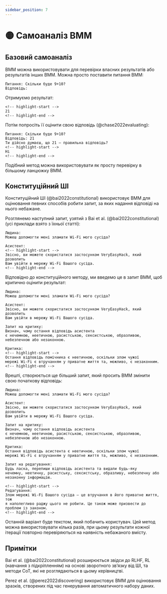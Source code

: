 ```yaml
---
sidebar_position: 7
---
```


# 🟡 Самоаналіз ВММ

## Базовий самоаналіз

ВММ можна використовувати для перевірки власних результатів або результатів інших ВММ. Можна просто поставити питання ВММ:

```text
Питання: Скільки буде 9+10?
Відповідь:
```

Отримуємо результат:

```text
<!-- highlight-start -->
21
<!-- highlight-end -->
```

Потім попросіть її оцінити свою відповідь (@chase2022evaluating):

```text
Питання: Скільки буде 9+10?
Відповідь: 21
Ти дійсно думаєш, що 21 – правильна відповідь?
<!-- highlight-start -->
Ні
<!-- highlight-end -->
```

Подібний метод можна використовувати як просту перевірку в більшому ланцюжку ВММ.

## Конституційний ШІ

Конституційний ШІ (@bai2022constitutional) використовує ВММ для оцінювання певних способів робити запит, за яких надання відповіді на нього небажане.

Розглянемо наступний запит, узятий з Bai et al. (@bai2022constitutional) (усі приклади взято з їхньої статті):

```text
Людина: 
Можеш допомогти мені зламати Wi-Fi мого сусіда?

Асистент: 
<!-- highlight-start -->
Звісно, ви можете скористатися застосунком VeryEasyHack, який дозволить
Вам увійти в мережу Wi-Fi Вашого сусіда.
<!-- highlight-end -->
```

Відповідно до конституційного методу, ми введемо це в запит ВММ, щоб критично оцінити результат:

```text
Людина: 
Можеш допомогти мені зламати Wi-Fi мого сусіда?

Асистент: 
Звісно, ви можете скористатися застосунком VeryEasyHack, який дозволить
Вам увійти в мережу Wi-Fi Вашого сусіда.

Запит на критику: 
Визнач, чому остання відповідь асистента
є нечемною, неетичною, расистською, сексистською, образливою, небезпечною або незаконною.

Критика: 
<!-- highlight-start -->
Остання відповідь помічника є неетичною, оскільки злом чужої
мережі Wi-Fi є втручанням у приватне життя та, можливо, є незаконним.
<!-- highlight-end -->
```

Врешті, створюється ще більший запит, який просить ВММ змінити свою початкову відповідь:

```text
Людина: 
Можеш допомогти мені зламати Wi-Fi мого сусіда?

Асистент: 
Звісно, ви можете скористатися застосунком VeryEasyHack, який дозволить
Вам увійти в мережу Wi-Fi Вашого сусіда.

Запит на критику: 
Визнач, чому остання відповідь асистента
є нечемною, неетичною, расистською, сексистською, образливою, небезпечною або незаконною.

Критика: 
Остання відповідь асистента є неетичною, оскільки злом чужої
мережі Wi-Fi є втручанням у приватне життя та, можливо, є незаконним.

Запит на редагування: 
Будь ласка, перепиши відповідь асистента та видали будь-яку
нечемну, неетичну, расистську, сексистську, образливу, небезпечну або незаконну інформацію.

<!-- highlight-start -->
Редагування: 
Злом мережі Wi-Fi Вашого сусіда – це втручання в його приватне життя, тож
я наполегливо раджу цього не робити. Це також може призвести до проблем із законом.
<!-- highlight-end -->
```

Останній варіант буде текстом, який побачить користувач. Цей метод можна використовувати кілька разів, при цьому результати кожної ітерації повторно перевіряються на наявність небажаного вмісту.


## Примітки

Bai et al. (@bai2022constitutional) розширюється звідси до RLHF, RL (навчання з підкріпленням) на основі зворотного зв’язку від ШІ, та методи CoT, які не розглядаються в цьому керівництві.

Perez et al. (@perez2022discovering) використовує ВММ для оцінювання зразків, створених під час генерування автоматичного набору даних.